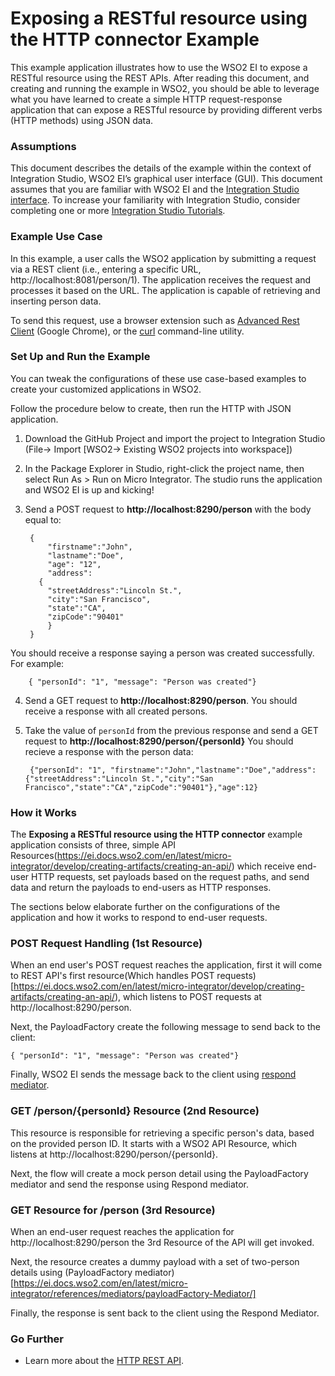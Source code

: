 # Exposing a RESTful resource using the HTTP connector Example

This example application illustrates how to use the WSO2 EI to expose a RESTful resource using the REST APIs. After reading this document, and creating and running the example in WSO2, you should be able to leverage what you have learned to create a simple HTTP request-response application that can expose a RESTful resource by providing different verbs (HTTP methods) using JSON data.

### Assumptions

This document describes the details of the example within the context of Integration Studio, WSO2 EI’s graphical user interface (GUI). This document assumes that you are familiar with WSO2 EI and the [Integration Studio interface](https://ei.docs.wso2.com/en/latest/micro-integrator/develop/WSO2-Integration-Studio/). To increase your familiarity with Integration Studio, consider completing one or more [Integration Studio Tutorials](https://ei.docs.wso2.com/en/latest/micro-integrator/use-cases/integration-use-cases/).

### Example Use Case

In this example, a user calls the WSO2 application by submitting a request via a REST client (i.e., entering a specific URL, http://localhost:8081/person/1). The application receives the request and processes it based on the URL. The application is capable of retrieving and inserting person data.  

To send this request, use a browser extension such as [Advanced Rest Client](https://chrome.google.com/webstore/detail/advanced-rest-client/hgmloofddffdnphfgcellkdfbfbjeloo) (Google Chrome), or the [curl](http://curl.haxx.se/) command-line utility.  


### Set Up and Run the Example

You can tweak the configurations of these use case-based examples to create your customized applications in WSO2.

Follow the procedure below to create, then run the HTTP with JSON application.

1. Download the GitHub Project and import the project to Integration Studio (File-> Import [WSO2-> Existing WSO2 projects into workspace])
2. In the Package Explorer in Studio, right-click the project name, then select Run As > Run on Micro Integrator. The studio runs the application and WSO2 EI is up and kicking!
3. Send a POST request to **http://localhost:8290/person** with the body equal to:
		
		{
		 	"firstname":"John",
		 	"lastname":"Doe",
		 	"age": "12",
		 	"address": 
		  {
		  	"streetAddress":"Lincoln St.",
		    "city":"San Francisco",
		    "state":"CA",
		    "zipCode":"90401"
			}
		} 
  You should receive a response saying a person was created successfully. For example: 

		{ "personId": "1", "message": "Person was created"}

4. Send a GET request to **http://localhost:8290/person**.
  You should receive a response with all created persons.
5. Take the value of `personId` from the previous response and send a GET request to **http://localhost:8290/person/{personId}**
  You should recieve a response with the person data:

		{"personId": "1", "firstname":"John","lastname":"Doe","address":{"streetAddress":"Lincoln St.","city":"San Francisco","state":"CA","zipCode":"90401"},"age":12}

### How it Works

The **Exposing a RESTful resource using the HTTP connector** example application consists of three, simple API Resources(https://ei.docs.wso2.com/en/latest/micro-integrator/develop/creating-artifacts/creating-an-api/) which receive end-user HTTP requests, set payloads based on the request paths, and send data and return the payloads to end-users as HTTP responses.

The sections below elaborate further on the configurations of the application and how it works to respond to end-user requests.

### POST Request Handling (1st Resource)

When an end user's POST request reaches the application, first it will come to REST API's first resource(Which handles POST requests) [https://ei.docs.wso2.com/en/latest/micro-integrator/develop/creating-artifacts/creating-an-api/), which listens to POST requests at http://localhost:8290/person. 

Next, the PayloadFactory create the following message to send back to the client: 

	{ "personId": "1", "message": "Person was created"}

Finally, WSO2 EI sends the message back to the client using [respond mediator](https://ei.docs.wso2.com/en/latest/micro-integrator/references/mediators/respond-Mediator/).

### GET /person/{personId} Resource (2nd Resource)

This resource is responsible for retrieving a specific person's data, based on the provided person ID. It starts with a WSO2 API Resource, which listens at http://localhost:8290/person/{personId}.

Next, the flow will create a mock person detail using the PayloadFactory mediator and send the response using Respond mediator.
	

### GET Resource for /person (3rd Resource)

When an end-user request reaches the application for http://localhost:8290/person the 3rd Resource of the API will get invoked.

Next, the resource creates a dummy payload with a set of two-person details using (PayloadFactory mediator)[https://ei.docs.wso2.com/en/latest/micro-integrator/references/mediators/payloadFactory-Mediator/]

Finally, the response is sent back to the client using the Respond Mediator.

  
### Go Further

- Learn more about the [HTTP REST API](https://ei.docs.wso2.com/en/latest/micro-integrator/references/synapse-properties/rest-api-properties/).




